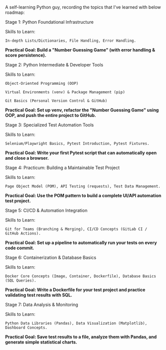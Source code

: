 A self-learning Python guy, recording the topics that I've learned with below roadmap:




Stage 1: Python Foundational Infrastructure

Skills to Learn: 

    In-depth Lists/Dictionaries, File Handling, Error Handling.

**Practical Goal: Build a "Number Guessing Game" (with error handling & score persistence).**

Stage 2: Python Intermediate & Developer Tools

Skills to Learn:

    Object-Oriented Programming (OOP)

    Virtual Environments (venv) & Package Management (pip)

    Git Basics (Personal Version Control & GitHub)

**Practical Goal: Set up venv, refactor the "Number Guessing Game" using OOP, and push the entire project to GitHub.**

Stage 3: Specialized Test Automation Tools

Skills to Learn: 

    Selenium/Playwright Basics, Pytest Introduction, Pytest Fixtures.

**Practical Goal: Write your first Pytest script that can automatically open and close a browser.**

Stage 4: Practicum: Building a Maintainable Test Project

Skills to Learn: 

    Page Object Model (POM), API Testing (requests), Test Data Management.

**Practical Goal: Use the POM pattern to build a complete UI/API automation test project.**

Stage 5: CI/CD & Automation Integration

Skills to Learn: 

    Git for Teams (Branching & Merging), CI/CD Concepts (GitLab CI / GitHub Actions).

**Practical Goal: Set up a pipeline to automatically run your tests on every code commit.**

Stage 6: Containerization & Database Basics

Skills to Learn: 

    Docker Core Concepts (Image, Container, Dockerfile), Database Basics (SQL Queries).

**Practical Goal: Write a Dockerfile for your test project and practice validating test results with SQL.**

Stage 7: Data Analysis & Monitoring

Skills to Learn: 

    Python Data Libraries (Pandas), Data Visualization (Matplotlib), Dashboard Concepts.

**Practical Goal: Save test results to a file, analyze them with Pandas, and generate simple statistical charts.**
